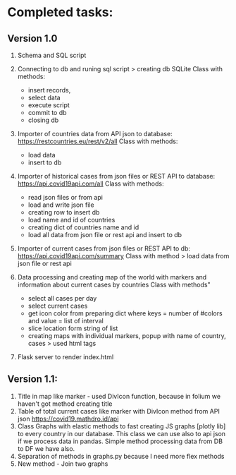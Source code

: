 # Completed tasks:


## Version 1.0

1. Schema and SQL script
2. Connecting to db and runing sql script > creating db SQLite
    Class with methods:
      - insert records, 
      - select data
      - execute script
      - commit to db
      - closing db
3. Importer of countries data from API json to database: https://restcountries.eu/rest/v2/all
    Class with methods: 
      - load data 
      - insert to db
4. Importer of historical cases from json files or REST API to database: https://api.covid19api.com/all
    Class with methods:
      - read json files or from api
      - load and write json file
      - creating row to insert db
      - load name and id of countries
      - creating dict of countries name and id
      - load all data from json file or rest api and insert to db
5. Importer of current cases from json files or REST API to db: https://api.covid19api.com/summary
    Class with method > load data from json file or rest api  
6. Data processing and creating map of the world with markers and information about current cases by countries
    Class with methods"
      - select all cases per day
      - select current cases
      - get icon color from preparing dict where keys = number of #colors and value = list of interval
      - slice location form string of list
      - creating maps with individual markers, popup with name of country, cases > used html tags
      
7. Flask server to render index.html

## Version 1.1:

 1. Title in map like marker - used DivIcon function, because in folium we haven't got method creating title
 2. Table of total current cases like marker with DivIcon method from API json https://covid19.mathdro.id/api
 3. Class Graphs with elastic methods to fast creating JS graphs [plotly lib] to every country in our database. This class we can use also to api json if we process data in pandas. Simple method processing data from DB to DF we have also.   
 4. Separation of methods in graphs.py because I need more flex methods
 5. New method -  Join two graphs 
 
